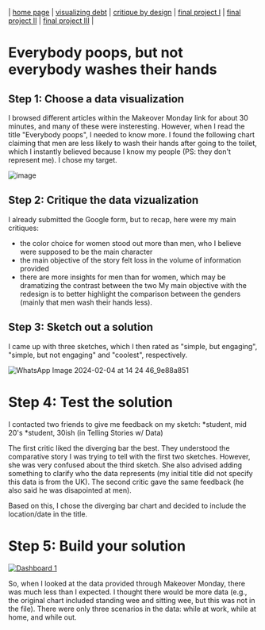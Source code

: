 | [home page](https://cmustudent.github.io/tswd-portfolio-templates/) | [visualizing debt](visualizing-government-debt) | [critique by design](critique-by-design) | [final project I](final-project-part-one) | [final project II](final-project-part-two) | [final project III](final-project-part-three) |

# Everybody poops, but not everybody washes their hands

## Step 1: Choose a data visualization
I browsed different articles within the Makeover Monday link for about 30 minutes, and many of these were insteresting. However, when I read the title "Everybody poops", I needed to know more. I found the following chart claiming that men are less likely to wash their hands after going to the toilet, which I instantly believed because I know my people (PS: they don't represent me). I chose my target. 

![image](https://github.com/chrisbori/My-Online-Portfolio/assets/157328962/94488024-1aca-4e74-b6bc-834cdd40ede2)

## Step 2: Critique the data vizualization
I already submitted the Google form, but to recap, here were my main critiques:
* the color choice for women stood out more than men, who I believe were supposed to be the main character
* the main objective of the story felt loss in the volume of information provided
* there are more insights for men than for women, which may be dramatizing the contrast between the two
My main objective with the redesign is to better highlight the comparison between the genders (mainly that men wash their hands less).

## Step 3: Sketch out a solution
I came up with three sketches, which I then rated as "simple, but engaging", "simple, but not engaging" and "coolest", respectively. 

![WhatsApp Image 2024-02-04 at 14 24 46_9e88a851](https://github.com/chrisbori/My-Online-Portfolio/assets/157328962/7a21bf78-e7c4-4474-b29c-461471b6618a)

# Step 4: Test the solution
I contacted two friends to give me feedback on my sketch:
*student, mid 20's
*student, 30ish (in Telling Stories w/ Data)

The first critic liked the diverging bar the best. They understood the comparative story I was trying to tell with the first two sketches. However, she was very confused about the third sketch. She also advised adding something to clarify who the data represents (my initial title did not specify this data is from the UK). The second critic gave the same feedback (he also said he was disapointed at men). 

Based on this, I chose the diverging bar chart and decided to include the location/date in the title.  

# Step 5: Build your solution
<div class='tableauPlaceholder' id='viz1707278002518' style='position: relative'><noscript><a href='#'><img alt='Dashboard 1 ' src='https:&#47;&#47;public.tableau.com&#47;static&#47;images&#47;9R&#47;9RBT8F4KW&#47;1_rss.png' style='border: none' /></a></noscript><object class='tableauViz'  style='display:none;'><param name='host_url' value='https%3A%2F%2Fpublic.tableau.com%2F' /> <param name='embed_code_version' value='3' /> <param name='path' value='shared&#47;9RBT8F4KW' /> <param name='toolbar' value='yes' /><param name='static_image' value='https:&#47;&#47;public.tableau.com&#47;static&#47;images&#47;9R&#47;9RBT8F4KW&#47;1.png' /> <param name='animate_transition' value='yes' /><param name='display_static_image' value='yes' /><param name='display_spinner' value='yes' /><param name='display_overlay' value='yes' /><param name='display_count' value='yes' /><param name='language' value='en-US' /><param name='filter' value='publish=yes' /></object></div>                
<script type='text/javascript'>                    
  var divElement = document.getElementById('viz1707278002518');                    
  var vizElement = divElement.getElementsByTagName('object')[0];                    
  if ( divElement.offsetWidth > 800 ) { vizElement.style.width='1000px';vizElement.style.height='827px';} 
  else if ( divElement.offsetWidth > 500 ) { vizElement.style.width='1000px';vizElement.style.height='827px';} 
  else { vizElement.style.width='100%';vizElement.style.height='727px';}                     
  var scriptElement = document.createElement('script');                    
  scriptElement.src = 'https://public.tableau.com/javascripts/api/viz_v1.js';                    
  vizElement.parentNode.insertBefore(scriptElement, vizElement);                
</script>

So, when I looked at the data provided through Makeover Monday, there was much less than I expected. I thought there would be more data (e.g., the original chart included standing wee and sitting wee, but this was not in the file). There were only three scenarios in the data: while at work, while at home, and while out. 


